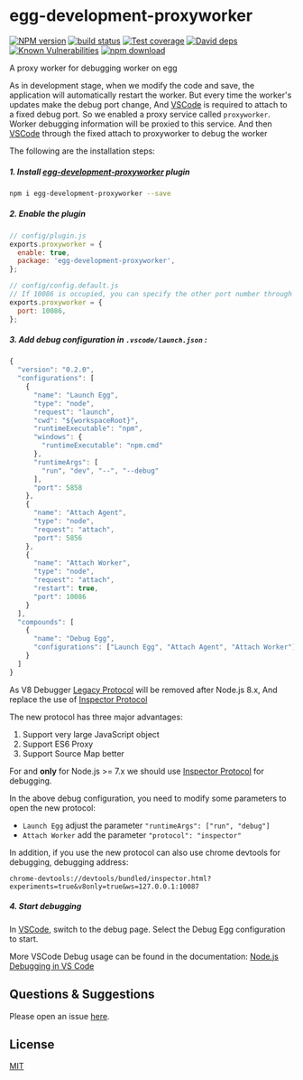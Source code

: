 # egg-development-proxyworker

[![NPM version][npm-image]][npm-url]
[![build status][travis-image]][travis-url]
[![Test coverage][codecov-image]][codecov-url]
[![David deps][david-image]][david-url]
[![Known Vulnerabilities][snyk-image]][snyk-url]
[![npm download][download-image]][download-url]

[npm-image]: https://img.shields.io/npm/v/egg-development-proxyworker.svg?style=flat-square
[npm-url]: https://npmjs.org/package/egg-development-proxyworker
[download-image]: https://img.shields.io/npm/dm/egg-development-proxyworker.svg?style=flat-square
[download-url]: https://npmjs.org/package/egg-development-proxyworker
[travis-image]: https://img.shields.io/travis/eggjs/egg-development-proxyworker.svg?style=flat-square
[travis-url]: https://travis-ci.org/eggjs/egg-development-proxyworker
[codecov-image]: https://img.shields.io/codecov/c/github/eggjs/egg-development-proxyworker.svg?style=flat-square
[codecov-url]: https://codecov.io/github/eggjs/egg-development-proxyworker?branch=master
[david-image]: https://img.shields.io/david/eggjs/egg-development-proxyworker.svg?style=flat-square
[david-url]: https://david-dm.org/eggjs/egg-development-proxyworker
[snyk-image]: https://snyk.io/test/npm/egg-development-proxyworker/badge.svg?style=flat-square
[snyk-url]: https://snyk.io/test/npm/egg-development-proxyworker

A proxy worker for debugging worker on egg

As in development stage, when we modify the code and save, the application will automatically restart the worker. But every time the worker's updates make the debug port change, And [VSCode] is required to attach to a fixed debug port. So we enabled a proxy service called `proxyworker`. Worker debugging information will be proxied to this service. And then [VSCode] through the fixed attach to proxyworker to debug the worker

The following are the installation steps:

##### 1. Install [egg-development-proxyworker](https://github.com/eggjs/egg-development-proxyworker) plugin

```bash
npm i egg-development-proxyworker --save
```

##### 2. Enable the plugin

```js
// config/plugin.js
exports.proxyworker = {
  enable: true,
  package: 'egg-development-proxyworker',
};

// config/config.default.js
// If 10086 is occupied, you can specify the other port number through this configuration
exports.proxyworker = {
  port: 10086,
};
```

##### 3. Add debug configuration in `.vscode/launch.json` :

```js
{
  "version": "0.2.0",
  "configurations": [
    {
      "name": "Launch Egg",
      "type": "node",
      "request": "launch",
      "cwd": "${workspaceRoot}",
      "runtimeExecutable": "npm",
      "windows": {
        "runtimeExecutable": "npm.cmd"
      },
      "runtimeArgs": [
        "run", "dev", "--", "--debug"
      ],
      "port": 5858
    },
    {
      "name": "Attach Agent",
      "type": "node",
      "request": "attach",
      "port": 5856
    },
    {
      "name": "Attach Worker",
      "type": "node",
      "request": "attach",
      "restart": true,
      "port": 10086
    }
  ],
  "compounds": [
    {
      "name": "Debug Egg",
      "configurations": ["Launch Egg", "Attach Agent", "Attach Worker"]
    }
  ]
}
```
As V8 Debugger [Legacy Protocol] will be removed after Node.js 8.x, And replace the use of [Inspector Protocol]

The new protocol has three major advantages:
1. Support very large JavaScript object
2. Support ES6 Proxy
3. Support Source Map better

For and **only** for Node.js >= 7.x we should use [Inspector Protocol] for debugging.

In the above debug configuration, you need to modify some parameters to open the new protocol:
- `Launch Egg` adjust the parameter `"runtimeArgs": ["run", "debug"]`
- `Attach Worker` add the parameter `"protocol": "inspector"`

In addition, if you use the new protocol can also use chrome devtools for debugging, debugging address:
```
chrome-devtools://devtools/bundled/inspector.html?experiments=true&v8only=true&ws=127.0.0.1:10087
```


##### 4. Start debugging

In [VSCode], switch to the debug page. Select the Debug Egg configuration to start.

More VSCode Debug usage can be found in the documentation: [Node.js Debugging in VS Code](https://code.visualstudio.com/docs/nodejs/nodejs-debugging)

## Questions & Suggestions

Please open an issue [here](https://github.com/okoala/egg-development-proxyworker/issues).

## License

[MIT](LICENSE)

[VSCode]: https://code.visualstudio.com
[Legacy Protocol]: https://github.com/buggerjs/bugger-v8-client/blob/master/PROTOCOL.md
[Inspector Protocol]: https://chromedevtools.github.io/debugger-protocol-viewer/v8
